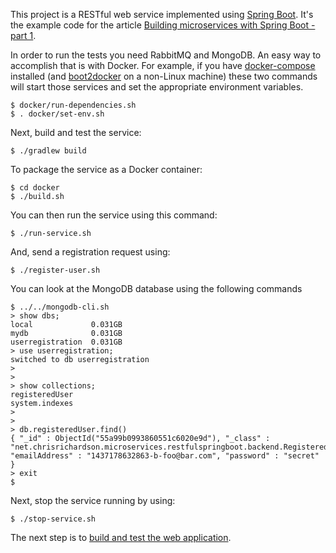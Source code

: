 This project is a RESTful web service implemented using [Spring Boot](http://projects.spring.io/spring-boot/).
It's the example code for the article [Building microservices with Spring Boot - part 1](http://plainoldobjects.com/2014/04/01/building-microservices-with-spring-boot-part1/).

In order to run the tests you need RabbitMQ and MongoDB.
An easy way to accomplish that is with Docker.
For example, if you have [docker-compose](https://docs.docker.com/compose/) installed (and  [boot2docker](http://boot2docker.io/) on a non-Linux machine) these two commands will start those services and set the appropriate environment variables.


    $ docker/run-dependencies.sh  
    $ . docker/set-env.sh

Next, build and test the service:

    $ ./gradlew build    

To package the service as a Docker container:

    $ cd docker
    $ ./build.sh
    
You can then run the service using this command:

    $ ./run-service.sh
    
And, send a registration request using:

    $ ./register-user.sh
    
You can look at the MongoDB database using the following commands

```
$ ../../mongodb-cli.sh 
> show dbs;
local             0.031GB
mydb              0.031GB
userregistration  0.031GB
> use userregistration;
switched to db userregistration
> 
> 
> show collections;
registeredUser
system.indexes
> 
> 
> db.registeredUser.find()
{ "_id" : ObjectId("55a99b0993860551c6020e9d"), "_class" : "net.chrisrichardson.microservices.restfulspringboot.backend.RegisteredUser", "emailAddress" : "1437178632863-b-foo@bar.com", "password" : "secret" }
> exit
$
```

 Next, stop the service running by using:

    $ ./stop-service.sh

The next step is to [build and test the web application](../spring-boot-webapp).

    






